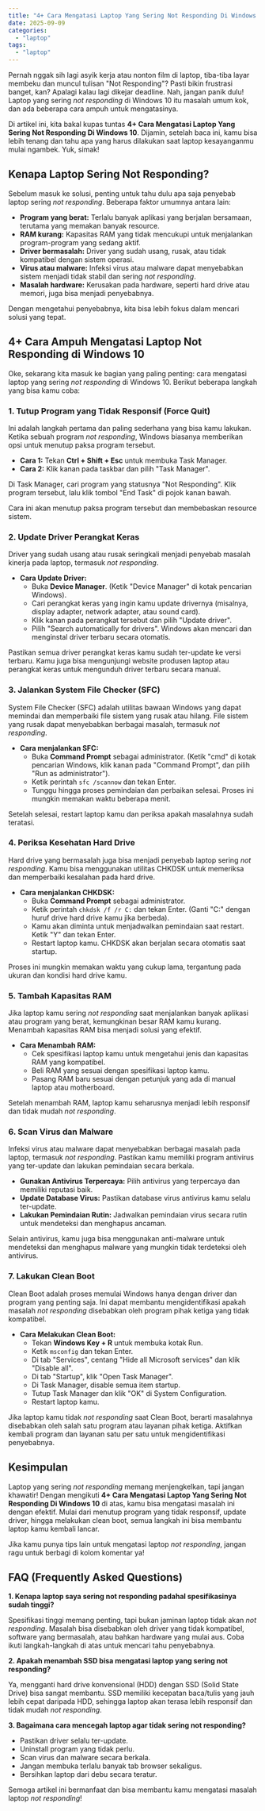 ```yaml
---
title: "4+ Cara Mengatasi Laptop Yang Sering Not Responding Di Windows 10"
date: 2025-09-09
categories: 
  - "laptop"
tags: 
  - "laptop"
---
```


Pernah nggak sih lagi asyik kerja atau nonton film di laptop, tiba-tiba layar membeku dan muncul tulisan "Not Responding"? Pasti bikin frustrasi banget, kan? Apalagi kalau lagi dikejar deadline. Nah, jangan panik dulu! Laptop yang sering _not responding_ di Windows 10 itu masalah umum kok, dan ada beberapa cara ampuh untuk mengatasinya.

Di artikel ini, kita bakal kupas tuntas **4+ Cara Mengatasi Laptop Yang Sering Not Responding Di Windows 10**. Dijamin, setelah baca ini, kamu bisa lebih tenang dan tahu apa yang harus dilakukan saat laptop kesayanganmu mulai ngambek. Yuk, simak!

## Kenapa Laptop Sering Not Responding?

Sebelum masuk ke solusi, penting untuk tahu dulu apa saja penyebab laptop sering _not responding_. Beberapa faktor umumnya antara lain:

- **Program yang berat:** Terlalu banyak aplikasi yang berjalan bersamaan, terutama yang memakan banyak resource.
- **RAM kurang:** Kapasitas RAM yang tidak mencukupi untuk menjalankan program-program yang sedang aktif.
- **Driver bermasalah:** Driver yang sudah usang, rusak, atau tidak kompatibel dengan sistem operasi.
- **Virus atau malware:** Infeksi virus atau malware dapat menyebabkan sistem menjadi tidak stabil dan sering _not responding_.
- **Masalah hardware:** Kerusakan pada hardware, seperti hard drive atau memori, juga bisa menjadi penyebabnya.

Dengan mengetahui penyebabnya, kita bisa lebih fokus dalam mencari solusi yang tepat.

## 4+ Cara Ampuh Mengatasi Laptop Not Responding di Windows 10

Oke, sekarang kita masuk ke bagian yang paling penting: cara mengatasi laptop yang sering _not responding_ di Windows 10. Berikut beberapa langkah yang bisa kamu coba:

### 1\. Tutup Program yang Tidak Responsif (Force Quit)

Ini adalah langkah pertama dan paling sederhana yang bisa kamu lakukan. Ketika sebuah program _not responding_, Windows biasanya memberikan opsi untuk menutup paksa program tersebut.

- **Cara 1:** Tekan **Ctrl + Shift + Esc** untuk membuka Task Manager.
- **Cara 2:** Klik kanan pada taskbar dan pilih "Task Manager".

Di Task Manager, cari program yang statusnya "Not Responding". Klik program tersebut, lalu klik tombol "End Task" di pojok kanan bawah.

Cara ini akan menutup paksa program tersebut dan membebaskan resource sistem.

### 2\. Update Driver Perangkat Keras

Driver yang sudah usang atau rusak seringkali menjadi penyebab masalah kinerja pada laptop, termasuk _not responding_.

- **Cara Update Driver:**
    - Buka **Device Manager**. (Ketik "Device Manager" di kotak pencarian Windows).
    - Cari perangkat keras yang ingin kamu update drivernya (misalnya, display adapter, network adapter, atau sound card).
    - Klik kanan pada perangkat tersebut dan pilih "Update driver".
    - Pilih "Search automatically for drivers". Windows akan mencari dan menginstal driver terbaru secara otomatis.

Pastikan semua driver perangkat keras kamu sudah ter-update ke versi terbaru. Kamu juga bisa mengunjungi website produsen laptop atau perangkat keras untuk mengunduh driver terbaru secara manual.

### 3\. Jalankan System File Checker (SFC)

System File Checker (SFC) adalah utilitas bawaan Windows yang dapat memindai dan memperbaiki file sistem yang rusak atau hilang. File sistem yang rusak dapat menyebabkan berbagai masalah, termasuk _not responding_.

- **Cara menjalankan SFC:**
    - Buka **Command Prompt** sebagai administrator. (Ketik "cmd" di kotak pencarian Windows, klik kanan pada "Command Prompt", dan pilih "Run as administrator").
    - Ketik perintah `sfc /scannow` dan tekan Enter.
    - Tunggu hingga proses pemindaian dan perbaikan selesai. Proses ini mungkin memakan waktu beberapa menit.

Setelah selesai, restart laptop kamu dan periksa apakah masalahnya sudah teratasi.

### 4\. Periksa Kesehatan Hard Drive

Hard drive yang bermasalah juga bisa menjadi penyebab laptop sering _not responding_. Kamu bisa menggunakan utilitas CHKDSK untuk memeriksa dan memperbaiki kesalahan pada hard drive.

- **Cara menjalankan CHKDSK:**
    - Buka **Command Prompt** sebagai administrator.
    - Ketik perintah `chkdsk /f /r C:` dan tekan Enter. (Ganti "C:" dengan huruf drive hard drive kamu jika berbeda).
    - Kamu akan diminta untuk menjadwalkan pemindaian saat restart. Ketik "Y" dan tekan Enter.
    - Restart laptop kamu. CHKDSK akan berjalan secara otomatis saat startup.

Proses ini mungkin memakan waktu yang cukup lama, tergantung pada ukuran dan kondisi hard drive kamu.

### 5\. Tambah Kapasitas RAM

Jika laptop kamu sering _not responding_ saat menjalankan banyak aplikasi atau program yang berat, kemungkinan besar RAM kamu kurang. Menambah kapasitas RAM bisa menjadi solusi yang efektif.

- **Cara Menambah RAM:**
    - Cek spesifikasi laptop kamu untuk mengetahui jenis dan kapasitas RAM yang kompatibel.
    - Beli RAM yang sesuai dengan spesifikasi laptop kamu.
    - Pasang RAM baru sesuai dengan petunjuk yang ada di manual laptop atau motherboard.

Setelah menambah RAM, laptop kamu seharusnya menjadi lebih responsif dan tidak mudah _not responding_.

### 6\. Scan Virus dan Malware

Infeksi virus atau malware dapat menyebabkan berbagai masalah pada laptop, termasuk _not responding_. Pastikan kamu memiliki program antivirus yang ter-update dan lakukan pemindaian secara berkala.

- **Gunakan Antivirus Terpercaya:** Pilih antivirus yang terpercaya dan memiliki reputasi baik.
- **Update Database Virus:** Pastikan database virus antivirus kamu selalu ter-update.
- **Lakukan Pemindaian Rutin:** Jadwalkan pemindaian virus secara rutin untuk mendeteksi dan menghapus ancaman.

Selain antivirus, kamu juga bisa menggunakan anti-malware untuk mendeteksi dan menghapus malware yang mungkin tidak terdeteksi oleh antivirus.

### 7\. Lakukan Clean Boot

Clean Boot adalah proses memulai Windows hanya dengan driver dan program yang penting saja. Ini dapat membantu mengidentifikasi apakah masalah _not responding_ disebabkan oleh program pihak ketiga yang tidak kompatibel.

- **Cara Melakukan Clean Boot:**
    - Tekan **Windows Key + R** untuk membuka kotak Run.
    - Ketik `msconfig` dan tekan Enter.
    - Di tab "Services", centang "Hide all Microsoft services" dan klik "Disable all".
    - Di tab "Startup", klik "Open Task Manager".
    - Di Task Manager, disable semua item startup.
    - Tutup Task Manager dan klik "OK" di System Configuration.
    - Restart laptop kamu.

Jika laptop kamu tidak _not responding_ saat Clean Boot, berarti masalahnya disebabkan oleh salah satu program atau layanan pihak ketiga. Aktifkan kembali program dan layanan satu per satu untuk mengidentifikasi penyebabnya.

## Kesimpulan

Laptop yang sering _not responding_ memang menjengkelkan, tapi jangan khawatir! Dengan mengikuti **4+ Cara Mengatasi Laptop Yang Sering Not Responding Di Windows 10** di atas, kamu bisa mengatasi masalah ini dengan efektif. Mulai dari menutup program yang tidak responsif, update driver, hingga melakukan clean boot, semua langkah ini bisa membantu laptop kamu kembali lancar.

Jika kamu punya tips lain untuk mengatasi laptop _not responding_, jangan ragu untuk berbagi di kolom komentar ya!

## FAQ (Frequently Asked Questions)

**1\. Kenapa laptop saya sering not responding padahal spesifikasinya sudah tinggi?**

Spesifikasi tinggi memang penting, tapi bukan jaminan laptop tidak akan _not responding_. Masalah bisa disebabkan oleh driver yang tidak kompatibel, software yang bermasalah, atau bahkan hardware yang mulai aus. Coba ikuti langkah-langkah di atas untuk mencari tahu penyebabnya.

**2\. Apakah menambah SSD bisa mengatasi laptop yang sering not responding?**

Ya, mengganti hard drive konvensional (HDD) dengan SSD (Solid State Drive) bisa sangat membantu. SSD memiliki kecepatan baca/tulis yang jauh lebih cepat daripada HDD, sehingga laptop akan terasa lebih responsif dan tidak mudah _not responding_.

**3\. Bagaimana cara mencegah laptop agar tidak sering not responding?**

- Pastikan driver selalu ter-update.
- Uninstall program yang tidak perlu.
- Scan virus dan malware secara berkala.
- Jangan membuka terlalu banyak tab browser sekaligus.
- Bersihkan laptop dari debu secara teratur.

Semoga artikel ini bermanfaat dan bisa membantu kamu mengatasi masalah laptop _not responding_!

